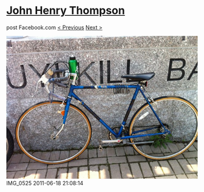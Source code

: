 # [John Henry Thompson](../README.md)
post Facebook.com
[< Previous](2011-06-18-4.md) [Next >](2011-06-18-6.md)

[![](../media/2011-06-18/Bike-Ride-To-Art-Museum-IMG_0525.jpg)](../README.md)
IMG_0525
2011-06-18 21:08:14